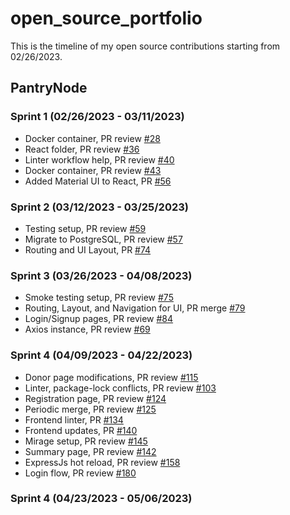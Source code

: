 # open_source_portfolio
This is the timeline of my open source contributions starting from 02/26/2023.

## PantryNode

### Sprint 1 (02/26/2023 - 03/11/2023)
- Docker container, PR review [#28](https://github.com/ChicoState/PantryNode/pull/28)
- React folder, PR review [#36](https://github.com/ChicoState/PantryNode/pull/36)
- Linter workflow help, PR review [#40](https://github.com/ChicoState/PantryNode/pull/40)
- Docker container, PR review [#43](https://github.com/ChicoState/PantryNode/pull/43)
- Added Material UI to React, PR [#56](https://github.com/ChicoState/PantryNode/pull/56)

### Sprint 2 (03/12/2023 - 03/25/2023)
- Testing setup, PR review [#59](https://github.com/ChicoState/PantryNode/pull/59)
- Migrate to PostgreSQL, PR review [#57](https://github.com/ChicoState/PantryNode/pull/57)
- Routing and UI Layout, PR [#74](https://github.com/ChicoState/PantryNode/pull/74)

### Sprint 3 (03/26/2023 - 04/08/2023)
- Smoke testing setup, PR review [#75](https://github.com/ChicoState/PantryNode/pull/75)
- Routing, Layout, and Navigation for UI, PR merge [#79](https://github.com/ChicoState/PantryNode/pull/79)
- Login/Signup pages, PR review [#84](https://github.com/ChicoState/PantryNode/pull/84)
- Axios instance, PR review [#69](https://github.com/ChicoState/PantryNode/pull/69)

### Sprint 4 (04/09/2023 - 04/22/2023)
- Donor page modifications, PR review [#115](https://github.com/ChicoState/PantryNode/pull/115)
- Linter, package-lock conflicts, PR review [#103](https://github.com/ChicoState/PantryNode/pull/103)
- Registration page, PR review [#124](https://github.com/ChicoState/PantryNode/pull/124)
- Periodic merge, PR review [#125](https://github.com/ChicoState/PantryNode/pull/125)
- Frontend linter, PR [#134](https://github.com/ChicoState/PantryNode/pull/134)  
- Frontend updates, PR [#140](https://github.com/ChicoState/PantryNode/pull/140)
- Mirage setup, PR review [#145](https://github.com/ChicoState/PantryNode/pull/145)
- Summary page, PR review [#142](https://github.com/ChicoState/PantryNode/pull/142)
- ExpressJs hot reload, PR review [#158](https://github.com/ChicoState/PantryNode/pull/158)
- Login flow, PR review [#180](https://github.com/ChicoState/PantryNode/pull/180)

### Sprint 4 (04/23/2023 - 05/06/2023)
